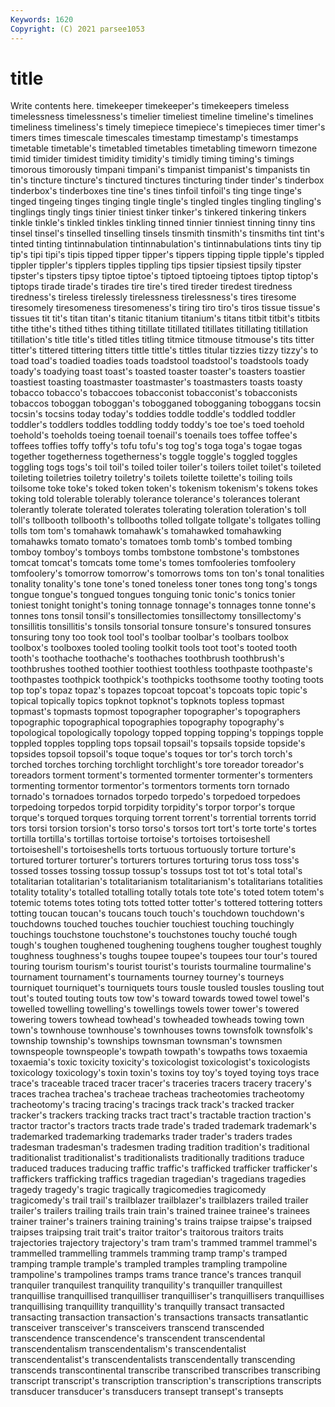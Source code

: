 ```yaml
---
Keywords: 1620
Copyright: (C) 2021 parsee1053
---
```


# title

Write contents here.
 timekeeper timekeeper's timekeepers timeless timelessness timelessness's
timelier timeliest timeline timeline's timelines timeliness timeliness's timely timepiece timepiece's
timepieces timer timer's timers times timescale timescales timestamp timestamp's timestamps
timetable timetable's timetabled timetables timetabling timeworn timezone timid timider timidest
timidity timidity's timidly timing timing's timings timorous timorously timpani timpani's
timpanist timpanist's timpanists tin tin's tincture tincture's tinctured tinctures tincturing
tinder tinder's tinderbox tinderbox's tinderboxes tine tine's tines tinfoil tinfoil's
ting tinge tinge's tinged tingeing tinges tinging tingle tingle's tingled
tingles tingling tingling's tinglings tingly tings tinier tiniest tinker tinker's
tinkered tinkering tinkers tinkle tinkle's tinkled tinkles tinkling tinned tinnier
tinniest tinning tinny tins tinsel tinsel's tinselled tinselling tinsels tinsmith
tinsmith's tinsmiths tint tint's tinted tinting tintinnabulation tintinnabulation's tintinnabulations tints
tiny tip tip's tipi tipi's tipis tipped tipper tipper's tippers
tipping tipple tipple's tippled tippler tippler's tipplers tipples tippling tips
tipsier tipsiest tipsily tipster tipster's tipsters tipsy tiptoe tiptoe's tiptoed
tiptoeing tiptoes tiptop tiptop's tiptops tirade tirade's tirades tire tire's
tired tireder tiredest tiredness tiredness's tireless tirelessly tirelessness tirelessness's tires
tiresome tiresomely tiresomeness tiresomeness's tiring tiro tiro's tiros tissue tissue's
tissues tit tit's titan titan's titanic titanium titanium's titans titbit
titbit's titbits tithe tithe's tithed tithes tithing titillate titillated titillates
titillating titillation titillation's title title's titled titles titling titmice titmouse
titmouse's tits titter titter's tittered tittering titters tittle tittle's tittles
titular tizzies tizzy tizzy's to toad toad's toadied toadies toads
toadstool toadstool's toadstools toady toady's toadying toast toast's toasted toaster
toaster's toasters toastier toastiest toasting toastmaster toastmaster's toastmasters toasts toasty
tobacco tobacco's tobaccoes tobacconist tobacconist's tobacconists tobaccos toboggan toboggan's tobogganed
tobogganing toboggans tocsin tocsin's tocsins today today's toddies toddle toddle's
toddled toddler toddler's toddlers toddles toddling toddy toddy's toe toe's
toed toehold toehold's toeholds toeing toenail toenail's toenails toes toffee
toffee's toffees toffies toffy toffy's tofu tofu's tog tog's toga
toga's togae togas together togetherness togetherness's toggle toggle's toggled toggles
toggling togs togs's toil toil's toiled toiler toiler's toilers toilet
toilet's toileted toileting toiletries toiletry toiletry's toilets toilette toilette's toiling
toils toilsome toke toke's toked token token's tokenism tokenism's tokens
tokes toking told tolerable tolerably tolerance tolerance's tolerances tolerant tolerantly
tolerate tolerated tolerates tolerating toleration toleration's toll toll's tollbooth tollbooth's
tollbooths tolled tollgate tollgate's tollgates tolling tolls tom tom's tomahawk
tomahawk's tomahawked tomahawking tomahawks tomato tomato's tomatoes tomb tomb's tombed
tombing tomboy tomboy's tomboys tombs tombstone tombstone's tombstones tomcat tomcat's
tomcats tome tome's tomes tomfooleries tomfoolery tomfoolery's tomorrow tomorrow's tomorrows
toms ton ton's tonal tonalities tonality tonality's tone tone's toned
toneless toner tones tong tong's tongs tongue tongue's tongued tongues
tonguing tonic tonic's tonics tonier toniest tonight tonight's toning tonnage
tonnage's tonnages tonne tonne's tonnes tons tonsil tonsil's tonsillectomies tonsillectomy
tonsillectomy's tonsillitis tonsillitis's tonsils tonsorial tonsure tonsure's tonsured tonsures tonsuring
tony too took tool tool's toolbar toolbar's toolbars toolbox toolbox's
toolboxes tooled tooling toolkit tools toot toot's tooted tooth tooth's
toothache toothache's toothaches toothbrush toothbrush's toothbrushes toothed toothier toothiest toothless
toothpaste toothpaste's toothpastes toothpick toothpick's toothpicks toothsome toothy tooting toots
top top's topaz topaz's topazes topcoat topcoat's topcoats topic topic's
topical topically topics topknot topknot's topknots topless topmast topmast's topmasts
topmost topographer topographer's topographers topographic topographical topographies topography topography's topological
topologically topology topped topping topping's toppings topple toppled topples toppling
tops topsail topsail's topsails topside topside's topsides topsoil topsoil's toque
toque's toques tor tor's torch torch's torched torches torching torchlight
torchlight's tore toreador toreador's toreadors torment torment's tormented tormenter tormenter's
tormenters tormenting tormentor tormentor's tormentors torments torn tornado tornado's tornadoes
tornados torpedo torpedo's torpedoed torpedoes torpedoing torpedos torpid torpidity torpidity's
torpor torpor's torque torque's torqued torques torquing torrent torrent's torrential
torrents torrid tors torsi torsion torsion's torso torso's torsos tort
tort's torte torte's tortes tortilla tortilla's tortillas tortoise tortoise's tortoises
tortoiseshell tortoiseshell's tortoiseshells torts tortuous tortuously torture torture's tortured torturer
torturer's torturers tortures torturing torus toss toss's tossed tosses tossing
tossup tossup's tossups tost tot tot's total total's totalitarian totalitarian's
totalitarianism totalitarianism's totalitarians totalities totality totality's totalled totalling totally totals
tote tote's toted totem totem's totemic totems totes toting tots
totted totter totter's tottered tottering totters totting toucan toucan's toucans
touch touch's touchdown touchdown's touchdowns touched touches touchier touchiest touching
touchingly touchings touchstone touchstone's touchstones touchy touché tough tough's toughen
toughened toughening toughens tougher toughest toughly toughness toughness's toughs toupee
toupee's toupees tour tour's toured touring tourism tourism's tourist tourist's
tourists tourmaline tourmaline's tournament tournament's tournaments tourney tourney's tourneys tourniquet
tourniquet's tourniquets tours tousle tousled tousles tousling tout tout's touted
touting touts tow tow's toward towards towed towel towel's towelled
towelling towelling's towellings towels tower tower's towered towering towers towhead
towhead's towheaded towheads towing town town's townhouse townhouse's townhouses towns
townsfolk townsfolk's township township's townships townsman townsman's townsmen townspeople townspeople's
towpath towpath's towpaths tows toxaemia toxaemia's toxic toxicity toxicity's toxicologist
toxicologist's toxicologists toxicology toxicology's toxin toxin's toxins toy toy's toyed
toying toys trace trace's traceable traced tracer tracer's traceries tracers
tracery tracery's traces trachea trachea's tracheae tracheas tracheotomies tracheotomy tracheotomy's
tracing tracing's tracings track track's tracked tracker tracker's trackers tracking
tracks tract tract's tractable traction traction's tractor tractor's tractors tracts
trade trade's traded trademark trademark's trademarked trademarking trademarks trader trader's
traders trades tradesman tradesman's tradesmen trading tradition tradition's traditional traditionalist
traditionalist's traditionalists traditionally traditions traduce traduced traduces traducing traffic traffic's
trafficked trafficker trafficker's traffickers trafficking traffics tragedian tragedian's tragedians tragedies
tragedy tragedy's tragic tragically tragicomedies tragicomedy tragicomedy's trail trail's trailblazer
trailblazer's trailblazers trailed trailer trailer's trailers trailing trails train train's
trained trainee trainee's trainees trainer trainer's trainers training training's trains
traipse traipse's traipsed traipses traipsing trait trait's traitor traitor's traitorous
traitors traits trajectories trajectory trajectory's tram tram's trammed trammel trammel's
trammelled trammelling trammels tramming tramp tramp's tramped tramping trample trample's
trampled tramples trampling trampoline trampoline's trampolines tramps trams trance trance's
trances tranquil tranquiler tranquilest tranquility tranquility's tranquiller tranquillest tranquillise tranquillised
tranquilliser tranquilliser's tranquillisers tranquillises tranquillising tranquillity tranquillity's tranquilly transact transacted
transacting transaction transaction's transactions transacts transatlantic transceiver transceiver's transceivers transcend
transcended transcendence transcendence's transcendent transcendental transcendentalism transcendentalism's transcendentalist transcendentalist's transcendentalists
transcendentally transcending transcends transcontinental transcribe transcribed transcribes transcribing transcript transcript's
transcription transcription's transcriptions transcripts transducer transducer's transducers transept transept's transepts
